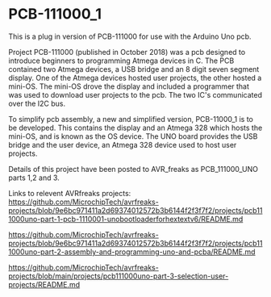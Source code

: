 # PCB-111000_1
This is a plug in version of PCB-111000 for use with the Arduino Uno pcb.

Project PCB-111000 (published in October 2018) was a pcb designed to introduce beginners to programming Atmega devices in C.
The PCB contained two Atmega devices, a USB bridge and an 8 digit seven segment display.
One of the Atmega devices hosted user projects, the other hosted a mini-OS.  The mini-OS drove the display and included a programmer
that was used to download user projects to the pcb. The two IC's communicated over the I2C bus.

To simplify pcb assembly, a new and simplified version, PCB-11000_1 is to be developed.
This contains the display and an Atmega 328 which hosts the mini-OS, and is known as the OS device.
The UNO board provides the USB bridge and the user device, an Atmega 328 device used to host user projects.

Details of this project have been posted to AVR_freaks as PCB_111000_UNO parts 1,2 and 3.

Links to relevent AVRfreaks projects:
https://github.com/MicrochipTech/avrfreaks-projects/blob/9e6bc971411a2d69374012572b3b6144f2f3f7f2/projects/pcb111000uno-part-1-pcb-1110001-unobootloaderforhextextv6/README.md

https://github.com/MicrochipTech/avrfreaks-projects/blob/9e6bc971411a2d69374012572b3b6144f2f3f7f2/projects/pcb111000uno-part-2-assembly-and-programming-uno-and-pcba/README.md

https://github.com/MicrochipTech/avrfreaks-projects/blob/main/projects/pcb111000uno-part-3-selection-user-projects/README.md



